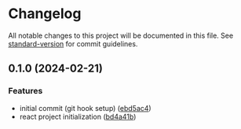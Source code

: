# Changelog

All notable changes to this project will be documented in this file. See [standard-version](https://github.com/conventional-changelog/standard-version) for commit guidelines.

## 0.1.0 (2024-02-21)


### Features

* initial commit (git hook setup) ([ebd5ac4](https://github.com/HiMarioLopez/music.mariolopez.org/commit/ebd5ac4e99326de994d89d54bc62172165004de1))
* react project initialization ([bd4a41b](https://github.com/HiMarioLopez/music.mariolopez.org/commit/bd4a41b8b87c62ca91ae497237eda63036b1a7bc))
